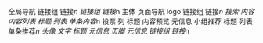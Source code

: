 全局导航
    链接组
        链接*n
    链接组
        链接*n
主体
    页面导航
        logo
        链接组
            链接*n
        搜索
    内容
        内容列表
            标题
            列表
                单条内容*n
                    投票
                    列
                        标题
                        内容预览
                        元信息
        小组推荐
            标题
            列表
                单条推荐*n
                    头像
                    文字
                        标题
                        元信息
页脚
    元信息
    链接组
        链接*n